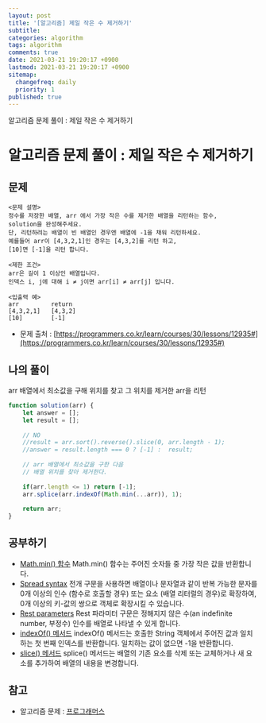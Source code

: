 ```yaml
---
layout: post
title: '[알고리즘] 제일 작은 수 제거하기'
subtitle: 
categories: algorithm
tags: algorithm
comments: true
date: 2021-03-21 19:20:17 +0900
lastmod: 2021-03-21 19:20:17 +0900
sitemap:
  changefreq: daily
  priority: 1
published: true
---
```


알고리즘 문제 풀이 : 제일 작은 수 제거하기<br />

# 알고리즘 문제 풀이 : 제일 작은 수 제거하기

## 문제 
```text
<문제 설명>
정수를 저장한 배열, arr 에서 가장 작은 수를 제거한 배열을 리턴하는 함수, 
solution을 완성해주세요. 
단, 리턴하려는 배열이 빈 배열인 경우엔 배열에 -1을 채워 리턴하세요. 
예를들어 arr이 [4,3,2,1]인 경우는 [4,3,2]를 리턴 하고, 
[10]면 [-1]을 리턴 합니다.

<제한 조건>
arr은 길이 1 이상인 배열입니다.
인덱스 i, j에 대해 i ≠ j이면 arr[i] ≠ arr[j] 입니다.

<입출력 예>
arr         return
[4,3,2,1]   [4,3,2]
[10]        [-1]
```

* 문제 출처 : [https://programmers.co.kr/learn/courses/30/lessons/12935#](https://programmers.co.kr/learn/courses/30/lessons/12935#)


## 나의 풀이
arr 배열에서 최소값을 구해 위치를 찾고
그 위치를 제거한 arr을 리턴

```javascript
function solution(arr) {
    let answer = [];
    let result = [];
    
    // NO
    //result = arr.sort().reverse().slice(0, arr.length - 1);
    //answer = result.length === 0 ? [-1] :  result;
    
    // arr 배열에서 최소값을 구한 다음
    // 배열 위치를 찾아 제거한다.
    
    if(arr.length <= 1) return [-1];
    arr.splice(arr.indexOf(Math.min(...arr)), 1);
    
    return arr;
}
```



## 공부하기
- [Math.min() 함수](https://developer.mozilla.org/ko/docs/Web/JavaScript/Reference/Global_Objects/Math/min)
Math.min() 함수는 주어진 숫자들 중 가장 작은 값을 반환합니다.
- [Spread syntax](https://developer.mozilla.org/ko/docs/Web/JavaScript/Reference/Operators/Spread_syntax)
전개 구문을 사용하면 배열이나 문자열과 같이 반복 가능한 문자를 0개 이상의 인수 (함수로 호출할 경우) 또는 요소 (배열 리터럴의 경우)로 확장하여, 0개 이상의 키-값의 쌍으로 객체로 확장시킬 수 있습니다.
- [Rest parameters](https://developer.mozilla.org/ko/docs/Web/JavaScript/Reference/Functions/rest_parameters)
Rest 파라미터 구문은 정해지지 않은 수(an indefinite number, 부정수) 인수를 배열로 나타낼 수 있게 합니다.
- [indexOf() 메서드](https://developer.mozilla.org/ko/docs/Web/JavaScript/Reference/Global_Objects/String/indexOf)
indexOf() 메서드는 호출한 String 객체에서 주어진 값과 일치하는 첫 번째 인덱스를 반환합니다. 일치하는 값이 없으면 -1을 반환합니다. 
- [slice() 메서드](https://developer.mozilla.org/ko/docs/Web/JavaScript/Reference/Global_Objects/Array/splice)
splice() 메서드는 배열의 기존 요소를 삭제 또는 교체하거나 새 요소를 추가하여 배열의 내용을 변경합니다.



## 참고
- 알고리즘 문제 : [프로그래머스](https://programmers.co.kr)
